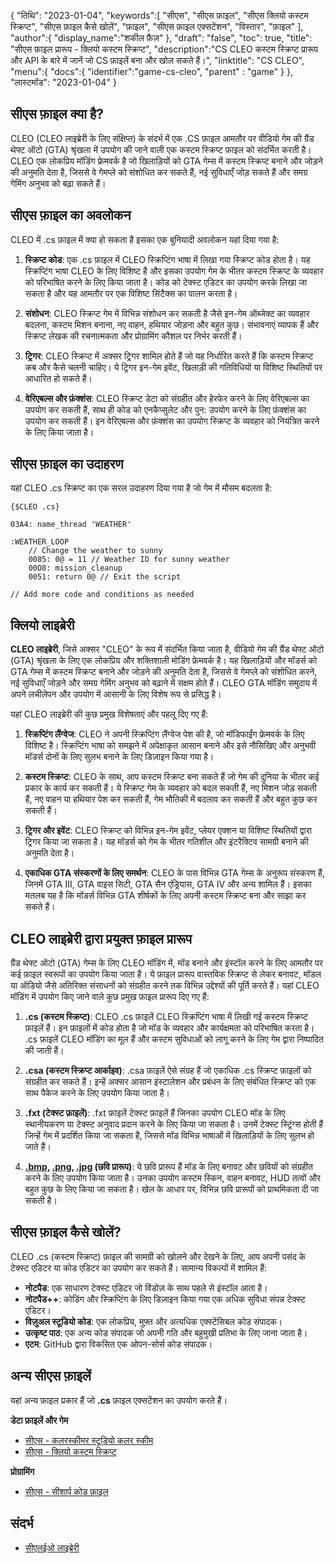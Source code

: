 {
"तिथि": "2023-01-04",
   "keywords":[
"सीएस",
"सीएस फ़ाइल",
"सीएस क्लियो कस्टम स्क्रिप्ट",
"सीएस फ़ाइल कैसे खोलें",
"फ़ाइल",
"सीएस फ़ाइल एक्सटेंशन",
"विस्तार",
"फ़ाइल"
],
   "author":{
"display_name":"शकील फ़ैज़"
},
"draft": "false",
"toc": true,
"title": "सीएस फ़ाइल प्रारूप - क्लियो कस्टम स्क्रिप्ट",
   "description":"CS CLEO कस्टम स्क्रिप्ट प्रारूप और API के बारे में जानें जो CS फ़ाइलें बना और खोल सकते हैं।",
"linktitle": "CS CLEO",
   "menu":{
      "docs":{
         "identifier":"game-cs-cleo",
"parent" : "game"
}
},
"लास्टमॉड": "2023-01-04"
}

## सीएस फ़ाइल क्या है?

CLEO (CLEO लाइब्रेरी के लिए संक्षिप्त) के संदर्भ में एक .CS फ़ाइल आमतौर पर वीडियो गेम की ग्रैंड थेफ्ट ऑटो (GTA) श्रृंखला में उपयोग की जाने वाली एक कस्टम स्क्रिप्ट फ़ाइल को संदर्भित करती है। CLEO एक लोकप्रिय मॉडिंग फ्रेमवर्क है जो खिलाड़ियों को GTA गेम्स में कस्टम स्क्रिप्ट बनाने और जोड़ने की अनुमति देता है, जिससे वे गेमप्ले को संशोधित कर सकते हैं, नई सुविधाएँ जोड़ सकते हैं और समग्र गेमिंग अनुभव को बढ़ा सकते हैं।

## सीएस फ़ाइल का अवलोकन

CLEO में .cs फ़ाइल में क्या हो सकता है इसका एक बुनियादी अवलोकन यहां दिया गया है:

1. **स्क्रिप्ट कोड**: एक .cs फ़ाइल में CLEO स्क्रिप्टिंग भाषा में लिखा गया स्क्रिप्ट कोड होता है। यह स्क्रिप्टिंग भाषा CLEO के लिए विशिष्ट है और इसका उपयोग गेम के भीतर कस्टम स्क्रिप्ट के व्यवहार को परिभाषित करने के लिए किया जाता है। कोड को टेक्स्ट एडिटर का उपयोग करके लिखा जा सकता है और यह आमतौर पर एक विशिष्ट सिंटैक्स का पालन करता है।
    









2. **संशोधन**: CLEO स्क्रिप्ट गेम में विभिन्न संशोधन कर सकती है जैसे इन-गेम ऑब्जेक्ट का व्यवहार बदलना, कस्टम मिशन बनाना, नए वाहन, हथियार जोड़ना और बहुत कुछ। संभावनाएं व्यापक हैं और स्क्रिप्ट लेखक की रचनात्मकता और प्रोग्रामिंग कौशल पर निर्भर करती हैं।
    









3. **ट्रिगर**: CLEO स्क्रिप्ट में अक्सर ट्रिगर शामिल होते हैं जो यह निर्धारित करते हैं कि कस्टम स्क्रिप्ट कब और कैसे चलनी चाहिए। ये ट्रिगर इन-गेम इवेंट, खिलाड़ी की गतिविधियों या विशिष्ट स्थितियों पर आधारित हो सकते हैं।
    









4. **वेरिएबल्स और फ़ंक्शंस**: CLEO स्क्रिप्ट डेटा को संग्रहीत और हेरफेर करने के लिए वेरिएबल्स का उपयोग कर सकती हैं, साथ ही कोड को एनकैप्सुलेट और पुन: उपयोग करने के लिए फ़ंक्शंस का उपयोग कर सकती हैं। इन वेरिएबल्स और फ़ंक्शंस का उपयोग स्क्रिप्ट के व्यवहार को नियंत्रित करने के लिए किया जाता है।

## सीएस फ़ाइल का उदाहरण

यहां CLEO .cs स्क्रिप्ट का एक सरल उदाहरण दिया गया है जो गेम में मौसम बदलता है:

```
{$CLEO .cs}

03A4: name_thread 'WEATHER'

:WEATHER_LOOP
    // Change the weather to sunny
    0085: 0@ = 11 // Weather ID for sunny weather
    00D8: mission_cleanup
    0051: return 0@ // Exit the script

// Add more code and conditions as needed
```

## क्लियो लाइब्रेरी

**CLEO लाइब्रेरी**, जिसे अक्सर "CLEO" के रूप में संदर्भित किया जाता है, वीडियो गेम की ग्रैंड थेफ्ट ऑटो (GTA) श्रृंखला के लिए एक लोकप्रिय और शक्तिशाली मोडिंग फ्रेमवर्क है। यह खिलाड़ियों और मॉडर्स को GTA गेम्स में कस्टम स्क्रिप्ट बनाने और जोड़ने की अनुमति देता है, जिससे वे गेमप्ले को संशोधित करने, नई सुविधाएँ जोड़ने और समग्र गेमिंग अनुभव को बढ़ाने में सक्षम होते हैं। CLEO GTA मॉडिंग समुदाय में अपने लचीलेपन और उपयोग में आसानी के लिए विशेष रूप से प्रसिद्ध है।

यहां CLEO लाइब्रेरी की कुछ प्रमुख विशेषताएं और पहलू दिए गए हैं:

1. **स्क्रिप्टिंग लैंग्वेज**: CLEO ने अपनी स्क्रिप्टिंग लैंग्वेज पेश की है, जो मॉडिफाईंग फ्रेमवर्क के लिए विशिष्ट है। स्क्रिप्टिंग भाषा को समझने में अपेक्षाकृत आसान बनाने और इसे नौसिखिए और अनुभवी मॉडर्स दोनों के लिए सुलभ बनाने के लिए डिज़ाइन किया गया है।
    









2. **कस्टम स्क्रिप्ट**: CLEO के साथ, आप कस्टम स्क्रिप्ट बना सकते हैं जो गेम की दुनिया के भीतर कई प्रकार के कार्य कर सकती हैं। ये स्क्रिप्ट गेम के व्यवहार को बदल सकती हैं, नए मिशन जोड़ सकती हैं, नए वाहन या हथियार पेश कर सकती हैं, गेम भौतिकी में बदलाव कर सकती हैं और बहुत कुछ कर सकती हैं।
    









3. **ट्रिगर और इवेंट**: CLEO स्क्रिप्ट को विभिन्न इन-गेम इवेंट, प्लेयर एक्शन या विशिष्ट स्थितियों द्वारा ट्रिगर किया जा सकता है। यह मॉडर्स को गेम के भीतर गतिशील और इंटरैक्टिव सामग्री बनाने की अनुमति देता है।
    









4. **एकाधिक GTA संस्करणों के लिए समर्थन**: CLEO के पास विभिन्न GTA गेम्स के अनुरूप संस्करण हैं, जिनमें GTA III, GTA वाइस सिटी, GTA सैन एंड्रियास, GTA IV और अन्य शामिल हैं। इसका मतलब यह है कि मॉडर्स विभिन्न GTA शीर्षकों के लिए अपनी कस्टम स्क्रिप्ट बना और साझा कर सकते हैं।

## CLEO लाइब्रेरी द्वारा प्रयुक्त फ़ाइल प्रारूप

ग्रैंड थेफ्ट ऑटो (GTA) गेम्स के लिए CLEO मॉडिंग में, मॉड बनाने और इंस्टॉल करने के लिए आमतौर पर कई फ़ाइल स्वरूपों का उपयोग किया जाता है। ये फ़ाइल प्रारूप वास्तविक स्क्रिप्ट से लेकर बनावट, मॉडल या ऑडियो जैसे अतिरिक्त संसाधनों को संग्रहीत करने तक विभिन्न उद्देश्यों की पूर्ति करते हैं। यहां CLEO मॉडिंग में उपयोग किए जाने वाले कुछ प्रमुख फ़ाइल प्रारूप दिए गए हैं:

1. **.cs (कस्टम स्क्रिप्ट)**: CLEO .cs फ़ाइलें CLEO स्क्रिप्टिंग भाषा में लिखी गई कस्टम स्क्रिप्ट फ़ाइलें हैं। इन फ़ाइलों में कोड होता है जो मॉड के व्यवहार और कार्यक्षमता को परिभाषित करता है। .cs फ़ाइलें CLEO मॉडिंग का मूल हैं और कस्टम सुविधाओं को लागू करने के लिए गेम द्वारा निष्पादित की जाती हैं।
    









2. **.csa (कस्टम स्क्रिप्ट आर्काइव)**: .csa फ़ाइलें ऐसे संग्रह हैं जो एकाधिक .cs स्क्रिप्ट फ़ाइलों को संग्रहीत कर सकते हैं। इन्हें अक्सर आसान इंस्टालेशन और प्रबंधन के लिए संबंधित स्क्रिप्ट को एक साथ पैकेज करने के लिए उपयोग किया जाता है।
    









3. **.fxt (टेक्स्ट फ़ाइलें)**: .fxt फ़ाइलें टेक्स्ट फ़ाइलें हैं जिनका उपयोग CLEO मॉड के लिए स्थानीयकरण या टेक्स्ट अनुवाद प्रदान करने के लिए किया जा सकता है। उनमें टेक्स्ट स्ट्रिंग्स होती हैं जिन्हें गेम में प्रदर्शित किया जा सकता है, जिससे मॉड विभिन्न भाषाओं में खिलाड़ियों के लिए सुलभ हो जाते हैं।
    









4. **[.bmp](/hi/image/bmp/), [.png](/hi/image/png/), [.jpg](/hi/image/jpeg/) (छवि प्रारूप)**: ये छवि प्रारूप हैं मॉड के लिए बनावट और छवियों को संग्रहीत करने के लिए उपयोग किया जाता है। उनका उपयोग कस्टम स्किन, वाहन बनावट, HUD तत्वों और बहुत कुछ के लिए किया जा सकता है। खेल के आधार पर, विभिन्न छवि प्रारूपों को प्राथमिकता दी जा सकती है।

## सीएस फ़ाइल कैसे खोलें?

CLEO .cs (कस्टम स्क्रिप्ट) फ़ाइल की सामग्री को खोलने और देखने के लिए, आप अपनी पसंद के टेक्स्ट एडिटर या कोड एडिटर का उपयोग कर सकते हैं। सामान्य विकल्पों में शामिल हैं:

- **नोटपैड**: एक साधारण टेक्स्ट एडिटर जो विंडोज़ के साथ पहले से इंस्टॉल आता है।
- **नोटपैड++**: कोडिंग और स्क्रिप्टिंग के लिए डिज़ाइन किया गया एक अधिक सुविधा संपन्न टेक्स्ट एडिटर।
- **विज़ुअल स्टूडियो कोड**: एक लोकप्रिय, मुफ़्त और अत्यधिक एक्स्टेंसिबल कोड संपादक।
- **उत्कृष्ट पाठ**: एक अन्य कोड संपादक जो अपनी गति और बहुमुखी प्रतिभा के लिए जाना जाता है।
- **एटम**: GitHub द्वारा विकसित एक ओपन-सोर्स कोड संपादक।

## अन्य सीएस फ़ाइलें

यहां अन्य फ़ाइल प्रकार हैं जो **.cs** फ़ाइल एक्सटेंशन का उपयोग करते हैं।

**डेटा फ़ाइलें और गेम**
- [सीएस - कलरस्कीमर स्टूडियो कलर स्कीम](/hi/डेटा/सीएस-कलर्सस्कीमर/)
- [सीएस - क्लियो कस्टम स्क्रिप्ट](/hi/गेम/सीएस-क्लियो/)

**प्रोग्रामिंग**
- [सीएस - सीशार्प कोड फ़ाइल](/hi/प्रोग्रामिंग/सीएस/)

## संदर्भ
* [सीएलईओ लाइब्रेरी](https://cleo.li/)

